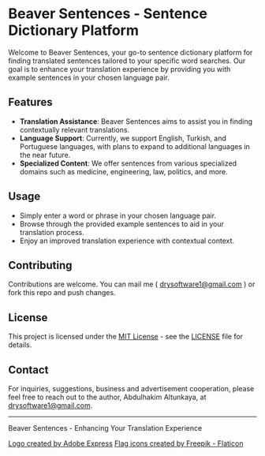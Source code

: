 # Beaver Sentences - Sentence Dictionary Platform

Welcome to Beaver Sentences, your go-to sentence dictionary platform for finding translated sentences tailored to your specific word searches. Our goal is to enhance your translation experience by providing you with example sentences in your chosen language pair.

## Features

- **Translation Assistance**: Beaver Sentences aims to assist you in finding contextually relevant translations.
- **Language Support**: Currently, we support English, Turkish, and Portuguese languages, with plans to expand to additional languages in the near future.
- **Specialized Content**: We offer sentences from various specialized domains such as medicine, engineering, law, politics, and more.

## Usage

- Simply enter a word or phrase in your chosen language pair.
- Browse through the provided example sentences to aid in your translation process.
- Enjoy an improved translation experience with contextual context.

## Contributing

Contributions are welcome. You can mail me ( drysoftware1@gmail.com ) or fork this repo and push changes.

## License

This project is licensed under the [MIT License](LICENSE) - see the [LICENSE](LICENSE) file for details.

## Contact

For inquiries, suggestions, business and advertisement cooperation, please feel free to reach out to the author, Abdulhakim Altunkaya, at [drysoftware1@gmail.com](mailto:drysoftware1@gmail.com).

---

Beaver Sentences - Enhancing Your Translation Experience

<a href="https://www.adobe.com/express/" title="logo">Logo created by Adobe Express</a>
<a href="https://www.flaticon.com/free-icons/turkey" title="flags">Flag icons created by Freepik - Flaticon</a>
